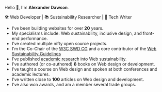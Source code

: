 Hello 👋, I'm **Alexander Dawson**.

🛠 Web Developer | 📚 Sustainability Researcher | 📖 Tech Writer

- I've been building websites for over **20** years.
- My specialisms include: Web sustainability, inclusive design, and front-end performance.
- I've created multiple nifty open source projects.
- I'm the Co-Chair of the [W3C SWD CG](https://www.w3.org/community/sustyweb/) and a core contributor of the [Web Sustainability Guidelines](https://w3c.github.io/sustyweb/)
- I've published [academic research](https://websitesustainability.com/#content) into Web sustainability.
- I've authored (or co-authored) **8** books on Web design or development.
- I've taught a course on Web design and spoken at both conferences and academic lectures.
- I've written close to **100** articles on Web design and development.
- I've also won awards, and am a member several trade groups.
